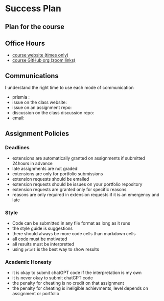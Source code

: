# Success Plan

## Plan for the course
<!-- TODO:
to help demonstrate that you understand how you'll be graded in the course,
state what grade you plan to earn and how you will do that, including what you
will do if not everything goes perfectly. For example:
I plan to earn a C by participating actively in class and practicing after class
while reading the notes.  If I struggle with a concept or miss classes, I will
submit pseudocode and explanations to the corresponding assignments to earn
those level 1 achievements.-->


## Office Hours

<!-- TODO: find the office hours and make links to it -->

- [course website (times only)]()
- [course GitHub org (zoom links)]()


## Communications 

<!-- TODO: fill in when to use each of these -->

I understand the right time to use each mode of communication

- prismia : 
- issue on the class website: 
- issue on an assignment repo: 
- discussion on the class discussion repo: 
- email: 


## Assignment Policies

<!-- TODO: Delete the false statements below -->

### Deadlines

- extensions are automatically granted on assignments if submitted 24hours in advance
- late assignments are not graded
- extensions are only for portfolio submissions
- extension requests should be emailed
- extension requests should be issues on your portfolio repository 
- extension requests are granted only for specific reasons
- reasons are only required in extension requests if it is an emergency and late

### Style

- Code can be submitted in any file format as long as it runs
- the style guide is suggestions
- there should always be more code cells than markdown cells
- all code must be motivated
- all results must be interpretted
- using `print` is the best way to show results


### Academic Honesty

- it is okay to submit chatGPT code if the interpretation is my own
- it is never okay to submit chatGPT code
- the penalty for cheating is no credit on that assignment
- the penalty for cheating is ineligible achievments, level depends on assignment or portfolio
